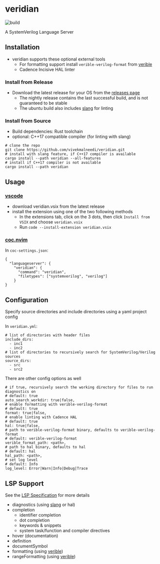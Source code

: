 # veridian

![build](https://github.com/vivekmalneedi/veridian/workflows/CI/badge.svg)

A SystemVerilog Language Server

## Installation

- veridian supports these optional external tools
  - For formatting support install `verible-verilog-format` from [verible](https://github.com/google/verible)
  - Cadence Incisive HAL linter

### Install from Release

- Download the latest release for your OS from the [releases page](https://github.com/vivekmalneedi/veridian/releases)
  - The nightly release contains the last successful build, and is not guaranteed to be stable
  - The ubuntu build also includes [slang](https://github.com/MikePopoloski/slang) for linting

### Install from Source

- Build dependencies: Rust toolchain
- optional: C++17 compatible compiler (for linting with slang)

```
# clone the repo
git clone https://github.com/vivekmalneedi/veridian.git
# install with slang feature, if C++17 compiler is available
cargo install --path veridian --all-features
# install if C++17 compiler is not available
cargo install --path veridian
```

## Usage

### [vscode](https://github.com/vivekmalneedi/veridian/tree/master/extensions/vscode)
- download veridian.vsix from the latest release
- install the extension using one of the two following methods
  - In the extensions tab, click on the 3 dots, then click `Install from VSIX` and choose `veridian.vsix`
  - Run `code --install-extension veridian.vsix`


### [coc.nvim](https://github.com/neoclide/coc.nvim)

In `coc-settings.json`:

```
{
  "languageserver": {
    "veridian": {
      "command": "veridian",
      "filetypes": ["systemverilog", "verilog"]
    }
}

```

## Configuration

Specify source directories and include directories using a yaml project config

In `veridian.yml`:

```
# list of directories with header files
include_dirs:
  - inc1
  - inc2
# list of directories to recursively search for SystemVerilog/Verilog sources
source_dirs:
  - src
  - src2
```

There are other config options as well

```
# if true, recursively search the working directory for files to run diagnostics on
# default: true
auto_search_workdir: true|false,
# enable formatting with verible-verilog-format
# default: true
format: true|false,
# enable linting with Cadence HAL
# default: true
hal: true|false,
# path to verible-verilog-format binary, defaults to verible-verilog-format
# default: verible-verilog-format
verible_format_path: <path>,
# path to hal binary, defaults to hal
# default: hal
hal_path: <path>,
# set log level
# default: Info
log_level: Error|Warn|Info|Debug|Trace
```

## LSP Support

See the [LSP Specification](https://microsoft.github.io/language-server-protocol/specifications/specification-current/) for more details

- diagnostics (using [slang](https://github.com/MikePopoloski/slang) or hal)
- completion
  - identifier completion
  - dot completion
  - keywords & snippets
  - system task/function and compiler directives
- hover (documentation)
- definition
- documentSymbol
- formatting (using [verible](https://github.com/google/verible))
- rangeFormatting (using [verible](https://github.com/google/verible))

